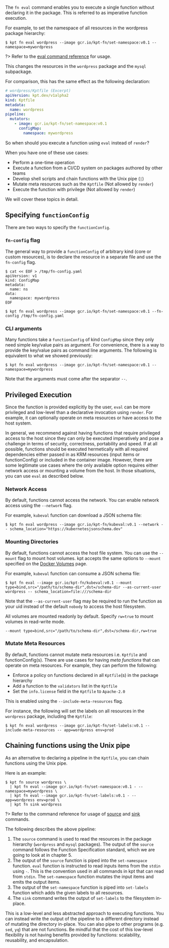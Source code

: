 The `fn eval` command enables you to execute a single function without declaring it in the package.
This is referred to as imperative function execution.

For example, to set the namespace of all resources in the wordpress package hierarchy:

```shell
$ kpt fn eval wordpress --image gcr.io/kpt-fn/set-namespace:v0.1 -- namespace=mywordpress
```

?> Refer to the [eval command reference][eval-doc] for usage.

This changes the resources in the `wordpress` package and the `mysql` subpackage.

For comparison, this has the same effect as the following declaration:

```yaml
# wordpress/Kptfile (Excerpt)
apiVersion: kpt.dev/v1alpha2
kind: Kptfile
metadata:
  name: wordpress
pipeline:
  mutators:
    - image: gcr.io/kpt-fn/set-namespace:v0.1
      configMap:
        namespace: mywordpress
```

So when should you execute a function using `eval` instead of `render`?

When you have one of these use cases:

- Perform a one-time operation
- Execute a function from a CI/CD system on packages authored by other teams
- Develop shell scripts and chain functions with the Unix pipe (`|`)
- Mutate meta resources such as the `Kptfile` (Not allowed by `render`)
- Execute the function with privilege (Not allowed by `render`)

We will cover these topics in detail.

## Specifying `functionConfig`

There are two ways to specify the `functionConfig`.

### `fn-config` flag

The general way to provide a `functionConfig` of arbitrary kind (core or custom resources), is to
declare the resource in a separate file and use the `fn-config` flag.

```shell
$ cat << EOF > /tmp/fn-config.yaml
apiVersion: v1
kind: ConfigMap
metadata:
  name: ns
data:
  namespace: mywordpress
EOF
```

```shell
$ kpt fn eval wordpress --image gcr.io/kpt-fn/set-namespace:v0.1 --fn-config /tmp/fn-config.yaml
```

### CLI arguments

Many functions take a `functionConfig` of kind `ConfigMap` since they only need simple key/value
pairs as argument. For convenience, there is a way to provide the key/value pairs as command line
arguments. The following is equivalent to what we showed previously:

```shell
$ kpt fn eval wordpress --image gcr.io/kpt-fn/set-namespace:v0.1 -- namespace=mywordpress
```

Note that the arguments must come after the separator `--`.

## Privileged Execution

Since the function is provided explicitly by the user, `eval` can be more privileged and low-level
than a declarative invocation using `render`. For example, it can optionally operate on meta
resources or have access to the host system.

In general, we recommend against having functions that require privileged access to the host since
they can only be executed imperatively and pose a challenge in terms of security, correctness, portability
and speed. If at all possible, functions should be executed hermetically with all required
dependencies either passed in as KRM resources (input items or functionConfig) or included in the
container image. However, there are some legitimate use cases where the only available option
requires either network access or mounting a volume from the host. In those situations, you can use
`eval` as described below.

### Network Access

By default, functions cannot access the network. You can enable network access using
the `--network` flag.

For example, `kubeval` function can download a JSON schema file:

```shell
$ kpt fn eval wordpress --image gcr.io/kpt-fn/kubeval:v0.1 --network -- schema_location="https://kubernetesjsonschema.dev"
```

### Mounting Directories

By default, functions cannot access the host file system. You can use the `--mount` flag to
mount host volumes. kpt accepts the same options to `--mount` specified on the [Docker Volumes]
page.

For example, `kubeval` function can consume a JSON schema file:

```shell
$ kpt fn eval --image gcr.io/kpt-fn/kubeval:v0.1 --mount type=bind,src="/path/to/schema-dir",dst=/schema-dir --as-current-user wordpress -- schema_location=file:///schema-dir
```

Note that the `--as-current-user` flag may be required to run the function as your uid instead of the
default `nobody` to access the host filesystem.

All volumes are mounted readonly by default. Specify `rw=true` to mount volumes
in read-write mode.

```shell
--mount type=bind,src="/path/to/schema-dir",dst=/schema-dir,rw=true
```

### Mutate Meta Resources

By default, functions cannot mutate meta resources i.e. `Kptfile` and functionConfig(s).
There are use cases for having _meta functions_ that can operate on meta resources. For example,
they can perform the following:

- Enforce a policy on functions declared in all `Kptfile`(s) in the package hierarchy
- Add a function to the `validators` list in the `Kptfile`
- Set the `info.license` field in the `Kptfile` to `Apache-2.0`

This is enabled using the `--include-meta-resources` flag.

For instance, the following will set the labels on all resources in the `wordpress` package, including
the `Kptfile`:

```shell
$ kpt fn eval wordpress --image gcr.io/kpt-fn/set-labels:v0.1 --include-meta-resources -- app=wordpress env=prod
```

## Chaining functions using the Unix pipe

As an alternative to declaring a pipeline in the `Kptfile`, you can chain functions using the Unix
pipe.

Here is an example:

```shell
$ kpt fn source wordpress \
  | kpt fn eval --image gcr.io/kpt-fn/set-namespace:v0.1 - -- namespace=mywordpress \
  | kpt fn eval --image gcr.io/kpt-fn/set-labels:v0.1 - -- app=wordpress env=prod \
  | kpt fn sink wordpress
```

?> Refer to the command reference for usage of [source][source-doc] and [sink][sink-doc] commands.

The following describes the above pipeline:

1. The `source` command is used to read the resources in the package hierarchy (`wordpress` and
   `mysql` packages). The output of the `source` command follows the Function
   Specification standard, which we are going to look at in chapter 5.
2. The output of the `source` function is piped into the `set-namespace` function. `eval` function
   is instructed to read inputs items from the `stdin` using `-`. This is the convention used in all
   commands in kpt that can read from `stdin`. The `set-namespace` function mutates the input items and
   emits the output items.
3. The output of the `set-namespace` function is piped into `set-labels` function which adds the
   given labels to all resources.
4. The `sink` command writes the output of `set-labels` to the filesystem in-place.

This is a low-level and less abstracted approach to executing functions. You can instead write
the output of the pipeline to a different directory instead of mutating the directory in-place. You
can also pipe to other programs (e.g. `sed`, `yq`) that are not functions. Be mindful that the cost
of this low-level flexibility is not having benefits provided by functions: scalability,
reusability, and encapsulation.

[eval-doc]: /reference/fn/eval/
[source-doc]: /reference/fn/source/
[sink-doc]: /reference/fn/sink/
[docker volumes]: https://docs.docker.com/storage/volumes/
